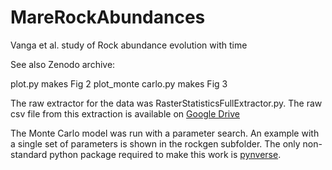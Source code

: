 # MareRockAbundances
Vanga et al. study of Rock abundance evolution with time

See also Zenodo archive:

plot.py makes Fig 2
plot_monte carlo.py makes Fig 3

The raw extractor for the data was RasterStatisticsFullExtractor.py.
The raw csv file  from this extraction is available on <a href="https://drive.google.com/file/d/16CDSCZU0k1DVQBBm7_jmSfooDD9PmSJJ/view?usp=sharing">Google Drive</a>


The Monte Carlo model was run with a parameter search.  An example with a single set of parameters is shown in the rockgen subfolder.  The only non-standard python package required to make this work is <A href="https://pypi.org/project/pynverse/">pynverse</a>.
